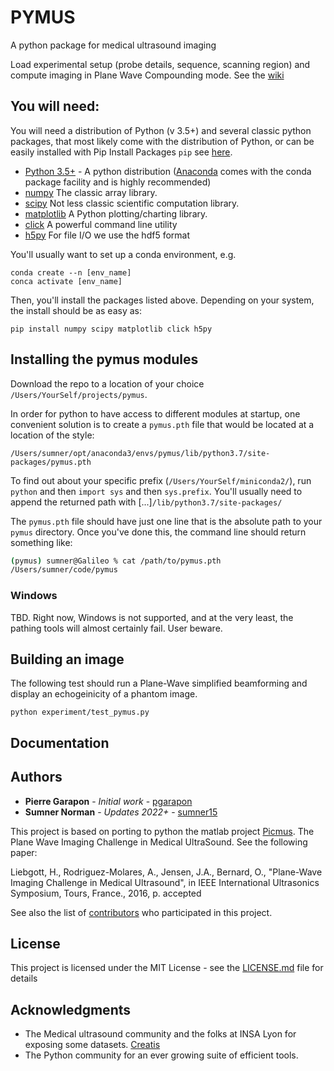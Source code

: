 # PYMUS

A python package for medical ultrasound imaging 

Load experimental setup (probe details, sequence, scanning region) and compute imaging in Plane Wave Compounding mode. See the [wiki](https://github.com/pgarapon/pymus/wiki/Python-in-medical-ultrasounds---wiki)

## You will need:

You will need a distribution of Python (v 3.5+) and several classic python packages, that most likely come with the distribution of Python, or can be easily installed with Pip Install Packages `pip` see [here](https://pip.pypa.io/en/stable/installing/). 

* [Python 3.5+](https://www.python.org/) - A python distribution ([Anaconda](https://www.anaconda.com/download/) comes with the conda package facility and is highly recommended)
* [numpy](http://www.numpy.org/) The classic array library. 
* [scipy](https://www.scipy.org/) Not less classic scientific computation library. 
* [matplotlib](https://matplotlib.org/) A Python plotting/charting library. 
* [click](http://click.pocoo.org/) A powerful command line utility
* [h5py](http://www.h5py.org/) For file I/O we use the hdf5 format

You'll usually want to set up a conda environment, e.g. 
```
conda create --n [env_name]
conca activate [env_name]
```

Then, you'll install the packages listed above. Depending on your system, the install should be as easy as:
```
pip install numpy scipy matplotlib click h5py
```

## Installing the pymus modules

Download the repo to a location of your choice `/Users/YourSelf/projects/pymus`. 

In order for python to have access to different modules at startup, one convenient solution is to create a `pymus.pth` file that would be located at a location of the style:
```
/Users/sumner/opt/anaconda3/envs/pymus/lib/python3.7/site-packages/pymus.pth

```
To find out about your specific prefix (`/Users/YourSelf/miniconda2/`), run `python` and then `import sys` and then `sys.prefix`. You'll usually need to append the returned path with [...]`/lib/python3.7/site-packages/`

The `pymus.pth` file should have just one line that is the absolute path to your `pymus` directory. Once you've done this, the command line should return something like:  
```bash
(pymus) sumner@Galileo % cat /path/to/pymus.pth
/Users/sumner/code/pymus
```

### Windows
TBD. Right now, Windows is not supported, and at the very least, the pathing tools will almost certainly fail. User beware. 


## Building an image

The following test should run a Plane-Wave simplified beamforming and display an echogeinicity of a phantom image. 
``` 
python experiment/test_pymus.py
```

## Documentation 

## Authors

* **Pierre Garapon** - *Initial work* - [pgarapon](https://github.com/pgarapon)
* **Sumner Norman** - *Updates 2022+* - [sumner15](https://github.com/sumner15/)

This project is based on porting to python the matlab project [Picmus](https://www.creatis.insa-lyon.fr/Challenge/IEEE_IUS_2016/home). The Plane Wave Imaging Challenge in Medical UltraSound. See the following paper:

Liebgott, H., Rodriguez-Molares, A., Jensen, J.A., Bernard, O., "Plane-Wave Imaging Challenge in Medical Ultrasound", in IEEE International Ultrasonics Symposium, Tours, France., 2016, p. accepted

See also the list of [contributors](https://github.com/pymus/contributors) who participated in this project.

## License

This project is licensed under the MIT License - see the [LICENSE.md](LICENSE.md) file for details

## Acknowledgments

* The Medical ultrasound community and the folks at INSA Lyon for exposing some datasets. [Creatis](https://www.creatis.insa-lyon.fr/site7/fr)
* The Python community for an ever growing suite of efficient tools. 

